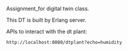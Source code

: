 

Assignment_for digital twin class.

This DT is built by Erlang server.





APIs to interact with the dt plant:
```
http://localhost:8080/dtplant?echo=humidity

```
